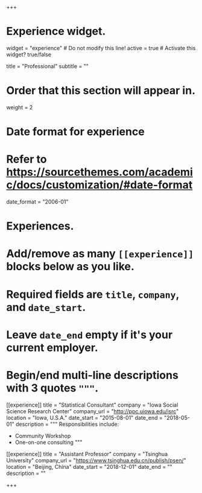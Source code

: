 +++
# Experience widget.
widget = "experience"  # Do not modify this line!
active = true  # Activate this widget? true/false

title = "Professional"
subtitle = ""

# Order that this section will appear in.
weight = 2

# Date format for experience
#   Refer to https://sourcethemes.com/academic/docs/customization/#date-format
date_format = "2006-01"

# Experiences.
#   Add/remove as many `[[experience]]` blocks below as you like.
#   Required fields are `title`, `company`, and `date_start`.
#   Leave `date_end` empty if it's your current employer.
#   Begin/end multi-line descriptions with 3 quotes `"""`.
[[experience]]
  title = "Statistical Consultant"
  company = "Iowa Social Science Research Center"
  company_url = "http://ppc.uiowa.edu/isrc"
  location = "Iowa, U.S.A."
  date_start = "2015-08-01"
  date_end = "2018-05-01"
  description = """
  Responsibilities include:
  
  * Community Workshop
  * One-on-one consulting
  """

[[experience]]
  title = "Assistant Professor"
  company = "Tsinghua University"
  company_url = "https://www.tsinghua.edu.cn/publish/psen/"
  location = "Beijing, China"
  date_start = "2018-12-01"
  date_end = ""
  description = ""

+++
